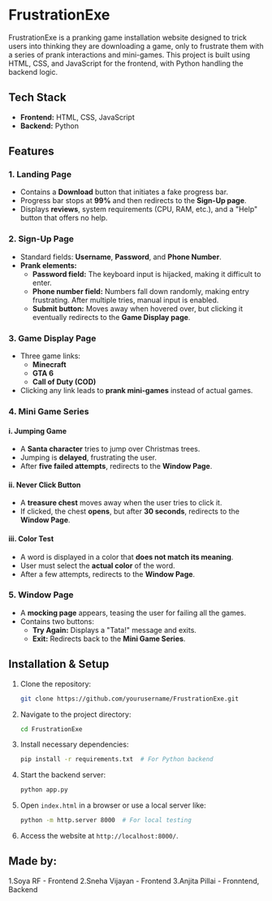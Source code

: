 # FrustrationExe

FrustrationExe is a pranking game installation website designed to trick users into thinking they are downloading a game, only to frustrate them with a series of prank interactions and mini-games. This project is built using HTML, CSS, and JavaScript for the frontend, with Python handling the backend logic.

## Tech Stack
- **Frontend:** HTML, CSS, JavaScript
- **Backend:** Python

## Features
### 1. Landing Page
- Contains a **Download** button that initiates a fake progress bar.
- Progress bar stops at **99%** and then redirects to the **Sign-Up page**.
- Displays **reviews**, system requirements (CPU, RAM, etc.), and a "Help" button that offers no help.

### 2. Sign-Up Page
- Standard fields: **Username**, **Password**, and **Phone Number**.
- **Prank elements:**
  - **Password field:** The keyboard input is hijacked, making it difficult to enter.
  - **Phone number field:** Numbers fall down randomly, making entry frustrating. After multiple tries, manual input is enabled.
  - **Submit button:** Moves away when hovered over, but clicking it eventually redirects to the **Game Display page**.

### 3. Game Display Page
- Three game links:
  - **Minecraft**
  - **GTA 6**
  - **Call of Duty (COD)**
- Clicking any link leads to **prank mini-games** instead of actual games.

### 4. Mini Game Series
#### i. Jumping Game
- A **Santa character** tries to jump over Christmas trees.
- Jumping is **delayed**, frustrating the user.
- After **five failed attempts**, redirects to the **Window Page**.

#### ii. Never Click Button
- A **treasure chest** moves away when the user tries to click it.
- If clicked, the chest **opens**, but after **30 seconds**, redirects to the **Window Page**.

#### iii. Color Test
- A word is displayed in a color that **does not match its meaning**.
- User must select the **actual color** of the word.
- After a few attempts, redirects to the **Window Page**.

### 5. Window Page
- A **mocking page** appears, teasing the user for failing all the games.
- Contains two buttons:
  - **Try Again:** Displays a "Tata!" message and exits.
  - **Exit:** Redirects back to the **Mini Game Series**.

## Installation & Setup
1. Clone the repository:
   ```sh
   git clone https://github.com/yourusername/FrustrationExe.git
   ```
2. Navigate to the project directory:
   ```sh
   cd FrustrationExe
   ```
3. Install necessary dependencies:
   ```sh
   pip install -r requirements.txt  # For Python backend
   ```
4. Start the backend server:
   ```sh
   python app.py
   ```
5. Open `index.html` in a browser or use a local server like:
   ```sh
   python -m http.server 8000  # For local testing
   ```
6. Access the website at `http://localhost:8000/`.

## Made by: 
1.Soya RF - Frontend 
2.Sneha Vijayan - Frontend
3.Anjita Pillai - Fronntend, Backend


